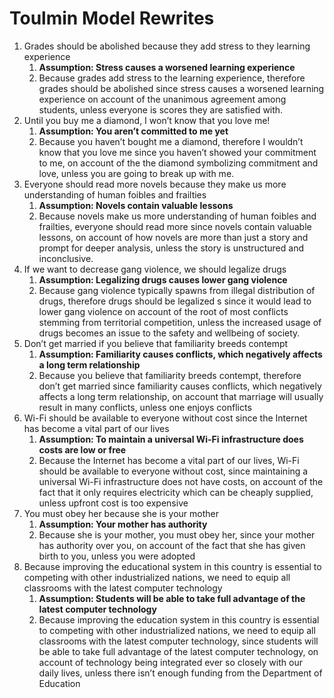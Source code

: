 # Toulmin Model Rewrites

1. Grades should be abolished because they add stress to they learning experience
    1. ******Assumption: Stress causes a worsened learning experience******
    2. Because grades add stress to the learning experience, therefore grades should be abolished since stress causes a worsened learning experience on account of the unanimous agreement among students, unless everyone is scores they are satisfied with.
2. Until you buy me a diamond, I won’t know that you love me!
    1. ************************************************************Assumption: You aren’t committed to me yet************************************************************
    2. Because you haven’t bought me a diamond, therefore I wouldn’t know that you love me since you haven’t showed your commitment to me, on account of the the diamond symbolizing commitment and love, unless you are going to break up with me.
3. Everyone should read more novels because they make us more understanding of human foibles and frailties
    1. ****************************************Assumption: Novels contain valuable lessons****************************************
    2. Because novels make us more understanding of human foibles and frailties, everyone should read more since novels contain valuable lessons, on account of how novels are more than just a story and prompt for deeper analysis, unless the story is unstructured and inconclusive.
4. If we want to decrease gang violence, we should legalize drugs
    1. ****************************************************Assumption: Legalizing drugs causes lower gang violence****************************************************
    2. Because gang violence typically spawns from illegal distribution of drugs, therefore drugs should be legalized s since it would lead to lower gang violence on account of the root of most conflicts stemming from territorial competition, unless the increased usage of drugs becomes an issue to the safety and wellbeing of society.
5. Don’t get married if you believe that familiarity breeds contempt
    1. **Assumption: Familiarity causes conflicts, which negatively affects a long term relationship**
    2. Because you believe that familiarity breeds contempt, therefore don’t get married since familiarity causes conflicts, which negatively affects a long term relationship, on account that marriage will usually result in many conflicts, unless one enjoys conflicts
6. Wi-Fi should be available to everyone without cost since the Internet has become a vital part of our lives
    1. ******************************Assumption: To maintain a universal Wi-Fi infrastructure does costs are low or free******************************
    2. Because the Internet has become a vital part of our lives, Wi-Fi should be available to everyone without cost, since maintaining a universal Wi-Fi infrastructure does not have costs, on account of the fact that it only requires electricity which can be cheaply supplied, unless upfront cost is too expensive
7. You must obey her because she is your mother
    1. ****************************Assumption: Your mother has authority****************************
    2. Because she is your mother, you must obey her, since your mother has authority over you, on account of the fact that she has given birth to you, unless you were adopted
8. Because improving the educational system in this country is essential to competing with other industrialized nations, we need to equip all classrooms with the latest computer technology
    1. **************************************************************************Assumption: Students will be able to take full advantage of the latest computer technology**************************************************************************
    2. Because improving the education system in this country is essential to competing with other industrialized nations, we need to equip all classrooms with the latest computer technology, since students will be able to take full advantage of the latest computer technology, on account of technology being integrated ever so closely with our daily lives, unless there isn’t enough funding from the Department of Education